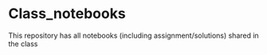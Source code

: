 # Class_notebooks
This repository has all notebooks (including assignment/solutions) shared in the class
